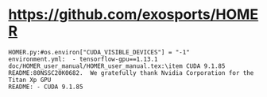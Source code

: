 # https://github.com/exosports/HOMER

```console
HOMER.py:#os.environ["CUDA_VISIBLE_DEVICES"] = "-1"
environment.yml:  - tensorflow-gpu==1.13.1
doc/HOMER_user_manual/HOMER_user_manual.tex:\item CUDA 9.1.85
README:80NSSC20K0682.  We gratefully thank Nvidia Corporation for the Titan Xp GPU 
README: - CUDA 9.1.85

```
